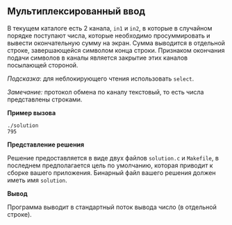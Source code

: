 ## Мультиплексированный ввод
В текущем каталоге есть 2 канала, `in1` и `in2`, в которые в случайном порядке поступают числа, которые необходимо просуммировать и вывести окончательную сумму на экран. Сумма выводится в отдельной строке, завершающейся символом конца строки. Признаком окончания подачи символов в каналы является закрытие этих каналов посылающей стороной.

_Подсказка_: для неблокирующего чтения использовать `select`.

_Замечание:_ ﻿протокол обмена по каналу текстовый, то есть числа представлены строками.

**Пример вызова**

```
./solution
795
```

**Представление решения**

Решение предоставляется в виде двух файлов `solution.c` и `Makefile`, в последнем предполагается цель по умолчанию, которая приводит к сборке вашего приложения. Бинарный файл вашего решения должен иметь имя  `solution`.

**Вывод**

Программа выводит в стандартный поток вывода число (в отдельной строке).
